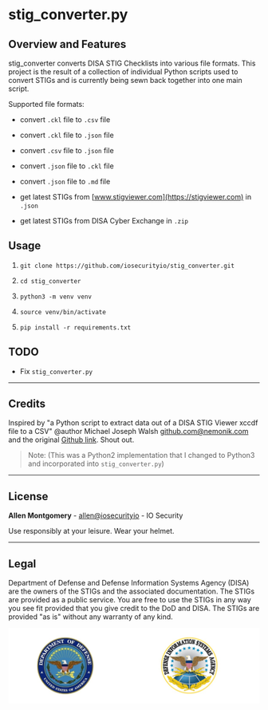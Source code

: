 # stig_converter.py

## Overview and Features

stig_converter converts DISA STIG Checklists into various file formats.
This project is the result of a collection of individual Python scripts used to convert STIGs and is currently being sewn back together into one main script.

Supported file formats:

- convert `.ckl` file to `.csv` file

- convert `.ckl` file to `.json` file

- convert `.csv` file to `.json` file

- convert `.json` file to `.ckl` file

- convert `.json` file to `.md` file

- get latest STIGs from [www.stigviewer.com](https://stigviewer.com) in `.json`

- get latest STIGs from DISA Cyber Exchange in `.zip`

## Usage

1. `git clone https://github.com/iosecurityio/stig_converter.git`

1. `cd stig_converter`

1. `python3 -m venv venv`

1. `source venv/bin/activate`

1. `pip install -r requirements.txt`

## TODO

- Fix `stig_converter.py`

---

## Credits

Inspired by "a Python script to extract data out of a DISA STIG Viewer xccdf file to a CSV" @author Michael Joseph Walsh <github.com@nemonik.com> and the original [Github link](https://gist.github.com/nemonik/951a0e55436e0708222b). Shout out.

> Note: (This was a Python2 implementation that I changed to Python3 and incorporated into `stig_converter.py`)

---

## License

**Allen Montgomery** - <allen@iosecurityio> - IO Security

Use responsibly at your leisure. Wear your helmet.

---

## Legal

Department of Defense and Defense Information Systems Agency (DISA) are the owners of the STIGs and the associated documentation. The STIGs are provided as a public service. You are free to use the STIGs in any way you see fit provided that you give credit to the DoD and DISA. The STIGs are provided "as is" without any warranty of any kind.

![DoD and DISA](static/DoD-DISA-logos-as-JPEG.jpg)
